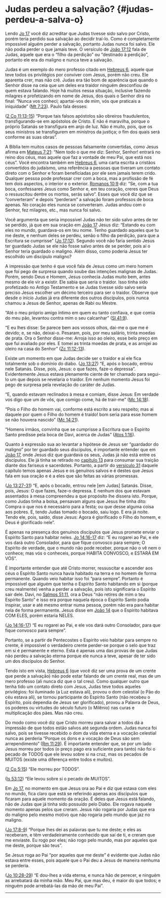 # Judas perdeu a salvação? {#judas-perdeu-a-salva-o}

Lendo [Jo 17](http://bibliaonline.com.br/acf/jo/17) você diz acreditar que Judas tivesse sido salvo por Cristo, porém teria perdido sua salvação ao decidir traí-lo. Como é completamente impossível alguém perder a salvação, portanto Judas nunca foi salvo. Ele não podia perder o que jamais teve. O versículo de [João 17:12](http://bibliaonline.com.br/acf/jo/17/12) fala de Judas, aquele que era o “filho da perdição” ou “destinado à perdição”, portanto ele era do maligno e nunca teve a salvação.

Judas é um exemplo do mero professo citado em [Hebreus 6](http://bibliaonline.com.br/acf/hb/6), aquele que teve todos os privilégios por conviver com Jesus, porém não creu. Ele aparenta crer, mas não crê. Judas era tão bom de aparência que quando o Senhor disse na ceia que um deles era traidor ninguém desconfiou de quem estava falando. Hoje há muitos nessa situação, inclusive fazendo milagres e profetizando em nome de Jesus, dos quais o Senhor dirá no final: “Nunca vos conheci; apartai-vos de mim, vós que praticais a iniquidade” ([Mt 7:23](http://bibliaonline.com.br/acf/mt/7/23)). Paulo fala desses:

([2 Co 11:13-15](http://bibliaonline.com.br/acf/2co/11/13-15)) “Porque tais falsos apóstolos são obreiros fraudulentos, transfigurando-se em apóstolos de Cristo. E não é maravilha, porque o próprio Satanás se transfigura em anjo de luz. Não é muito, pois, que os seus ministros se transfigurem em ministros da justiça; o fim dos quais será conforme as suas obras”.

A Bíblia tem muitos casos de pessoas falsamente convertidas, como Jesus afirma em [Mateus 7:21](http://bibliaonline.com.br/acf/mt/7/21): “Nem todo o que me diz: Senhor, Senhor! entrará no reino dos céus, mas aquele que faz a vontade de meu Pai, que está nos céus”. Você encontra também em [Hebreus 6](http://bibliaonline.com.br/acf/hb/6), uma carta escrita a cristãos convertidos do judaísmo, uma referência a pessoas que tiveram um contato direto com o Senhor e foram beneficiadas por ele sem jamais terem crido. Qualquer pessoa pode professar crer com a boca, mas a profissão de fé tem dois aspectos, o interior e o exterior. [Romanos 10:9](http://bibliaonline.com.br/acf/rm/10/9) diz: “Se, com a tua boca, confessares Jesus como Senhor e, em teu coração, creres que Deus o ressuscitou dentre os mortos, serás salvo”. Esses que você diz que se “converteram” e depois “perderam” a salvação foram professos de boca apenas. No coração eles nunca se converteram. Judas andou com o Senhor, fez milagres, etc., mas nunca foi salvo.

Você argumenta que seria impossível Judas não ter sido salvo antes de ter se perdido, já que em sua oração em [João 17](http://bibliaonline.com.br/acf/jo/17) Jesus diz: “Estando eu com eles no mundo, guardava-os em teu nome. Tenho guardado aqueles que tu me deste, e nenhum deles se perdeu, senão o filho da perdição, para que a Escritura se cumprisse” ([Jo 17:12](http://bibliaonline.com.br/acf/jo/17/12)). Segundo você não faria sentido Jesus ter guardado Judas se ele não fosse salvo antes de se perder, pois aí o Senhor teria guardado o maligno. Além disso, como poderia Jesus ter escolhido um discípulo maligno?

A impressão que tenho é que você fala de Jesus como um mero homem que foi pego de surpresa quando soube das intenções malignas de Judas. Porém, sendo Deus e Homem, Jesus conhecia Judas muito bem, antes mesmo de ele vir a existir. Ele sabia que seria o traidor. Isso tinha sido profetizado no Antigo Testamento e se Judas tivesse sido salvo seria preciso Jesus escolher um décimo terceiro para ser o traidor. Observe que desde o início Judas já era diferente dos outros discípulos, pois nunca chamou a Jesus de Senhor, apenas de Rabi ou Mestre.

“Até o meu próprio amigo íntimo em quem eu tanto confiava, e que comia do meu pão, levantou contra mim o seu calcanhar” ([Sl 41:9](http://bibliaonline.com.br/acf/sl/41/9)).

“E eu lhes disse: Se parece bem aos vossos olhos, dai-me o que me é devido; e, se não, deixai-o. Pesaram, pois, por meu salário, trinta moedas de prata. Ora o Senhor disse-me: Arroja isso ao oleiro, esse belo preço em que fui avaliado por eles. E tomei as trinta moedas de prata, e as arrojei ao oleiro na casa do Senhor” ([Zc 11:12-13](http://bibliaonline.com.br/acf/zc/11/12-13)).

Existe um momento em que Judas decide ser o traidor e aí ele fica totalmente sob o domínio do diabo. ([Jo 13:27](http://bibliaonline.com.br/acf/jo/13/27)) “E, após o bocado, entrou nele Satanás. Disse, pois, Jesus: o que fazes, faze-o depressa”. Evidentemente Jesus estava plenamente ciente de ter chamado para segui-lo um que depois se revelaria o traidor. Em nenhum momento Jesus foi pego de surpresa pela revelação do caráter de Judas.

“E, quando estavam reclinados à mesa e comiam, disse Jesus: Em verdade vos digo que um de vós, que comigo come, há de trair-me” ([Mc 14:18](http://bibliaonline.com.br/acf/mc/14/18)).

“Pois o Filho do homem vai, conforme está escrito a seu respeito; mas ai daquele por quem o Filho do homem é traído! bom seria para esse homem se não houvera nascido” ([Mc 14:21](http://bibliaonline.com.br/acf/mc/14/21)).

“Homens irmãos, convinha que se cumprisse a Escritura que o Espírito Santo predisse pela boca de Davi, acerca de Judas” ([Atos 1:16](http://bibliaonline.com.br/acf/atos/1/16)).

Quanto à expressão sua ao levantar a hipótese de Jesus ser “guardador do maligno” por ter guardado seus discípulos, é importante entender que em [João 17](http://bibliaonline.com.br/acf/jo/17), onde Jesus diz que guardava os seus, Judas já não está entre os discípulos. Ele já tinha se retirado no [capítulo 13](http://bibliaonline.com.br/acf/jo/13) para consumar sua traição diante dos fariseus e sacerdotes. Portanto, a partir do [versículo 31](http://bibliaonline.com.br/acf/jo/13/31) daquele capítulo temos apenas Jesus e os genuínos salvos e é destes que Jesus fala em sua oração e é a eles que são feitas as várias promessas.

([Jo 13:27-31](http://bibliaonline.com.br/acf/jo/13/27-31)) “E, após o bocado, entrou nele [em Judas] Satanás. Disse, pois, Jesus: O que fazes, faze-o depressa. E nenhum dos que estavam assentados à mesa compreendeu a que propósito lhe dissera isto. Porque, como Judas tinha a bolsa, pensavam alguns que Jesus lhe tinha dito: Compra o que nos é necessário para a festa; ou que desse alguma coisa aos pobres. E, tendo Judas tomado o bocado, saiu logo. E era já noite. Tendo ele, pois, saído, disse Jesus: Agora é glorificado o Filho do homem, e Deus é glorificado nele”.

É apenas na presença dos genuínos discípulos que Jesus promete enviar o Espírito Santo para habitar neles. [Jo 14:16-17](http://bibliaonline.com.br/acf/jo/14/16-17) diz: “E eu rogarei ao Pai, e ele vos dará outro Consolador, para que fique convosco para sempre; O Espírito de verdade, que o mundo não pode receber, porque não o vê nem o conhece; mas vós o conheceis, porque HABITA CONVOSCO, e ESTARÁ EM VÓS”.

É importante entender que até Cristo morrer, ressuscitar e ascender aos céus o Espírito Santo nunca havia habitado na terra e no homem de forma permanente. Quando veio habitar isso foi “para sempre”. Portanto é impossível que alguém que tenha o Espírito Santo habitando em si (porque creu realmente) venha a perder a salvação, pois isto significaria o Espírito sair dele. Davi, no [Salmos 51:11](http://bibliaonline.com.br/acf/sl/51/11), ora a Deus “não retires de mim o teu Espírito Santo” e isso era porque naquela época o Espírito Santo podia inspirar, usar e até mesmo entrar numa pessoa, porém não era para habitar nela de forma permanente. Jesus disse em [João 14](http://bibliaonline.com.br/acf/jo/14) que o Espírito habitava COM ELES, porém estaria NELES.

([Jo 14:16-17](http://bibliaonline.com.br/acf/jo/14/16-17)) “E eu rogarei ao Pai, e ele vos dará outro Consolador, para que fique convosco para sempre”.

Portanto, se a partir de Pentecostes o Espírito veio habitar para sempre no crente, é impossível o verdadeiro crente perder-se porque o selo que traz em si é permanente e eterno. Esta é apenas uma das provas de que Judas não perdeu a salvação eterna porque ele nunca a teve, apesar de ter sido um dos discípulos do Senhor.

Tendo isto em vista, [Hebreus 6](http://bibliaonline.com.br/acf/hb/6) (que você diz ser uma prova de um crente que perde a salvação) não pode estar falando de um crente real, mas de um mero professo (ali nunca diz que o tal creu). Como qualquer outro que tenha tido um contato direto com Jesus, Judas teve todos aqueles privilégios: foi iluminado (a Luz estava ali), provou o dom celestial (o Pão do céu estava ali), se tornou participante do Espírito Santo (não recebeu o Espírito, pois dependia de Jesus ser glorificado), provou a Palavra de Deus, os poderes ou virtudes do século futuro (o Milênio) nas curas e multiplicação dos pães. Mas não creu.

Do modo como você diz que Cristo morreu para salvar a todos dá a impressão de que todos estão salvos até segunda ordem. Judas nunca foi salvo, pois se tivesse recebido o dom da vida eterna e a vocação celestial nunca as perderia “Porque os dons e a vocação de Deus são sem arrependimento” ([Rm 11:29](http://bibliaonline.com.br/acf/rm/11/29)). É importante entender que, se por um lado Jesus morreu por todos (o preço pago era suficiente para tanto) não foi o pecado de TODOS que ele levou sobre si na cruz, mas os pecados de MUITOS (existe uma diferença entre todos e muitos).

([2 Co 5:15](http://bibliaonline.com.br/acf/2co/5/15)) “Ele morreu por TODOS”.

([Is 53:12](http://bibliaonline.com.br/acf/is/53/12)) “Ele levou sobre si o pecado de MUITOS”.

Em [Jo 17](http://bibliaonline.com.br/acf/jo/17), no momento em que Jesus ora ao Pai e diz que estava com eles no mundo, fica claro que está se referindo apenas aos discípulos que ficaram para aquele momento da oração. É deles que Jesus está falando, não de Judas que já tinha sido possuído pelo Diabo. Ele rogava naquele momento apenas pelos que creram. Jesus não rogaria por Judas que era do maligno pelo mesmo motivo que não rogaria pelo mundo que jaz no maligno.

([Jo 17:8-9](http://bibliaonline.com.br/acf/jo/17/8-9)) “Porque lhes dei as palavras que tu me deste; e eles as receberam, e têm verdadeiramente conhecido que saí de ti, e creram que me enviaste. Eu rogo por eles; não rogo pelo mundo, mas por aqueles que me deste, porque são teus”.

Se Jesus roga ao Pai “por aqueles que me deste” é evidente que Judas não estava entre esses, pois aquele que o Pai deu a Jesus de maneira nenhuma se perderia.

([Jo 10:28-29](http://bibliaonline.com.br/acf/jo/10/28-29)) “E dou-lhes a vida eterna, e nunca hão de perecer, e ninguém as arrebatará da minha mão. Meu Pai, que mas deu, é maior do que todos; e ninguém pode arrebatá-las da mão de meu Pai”.

*****